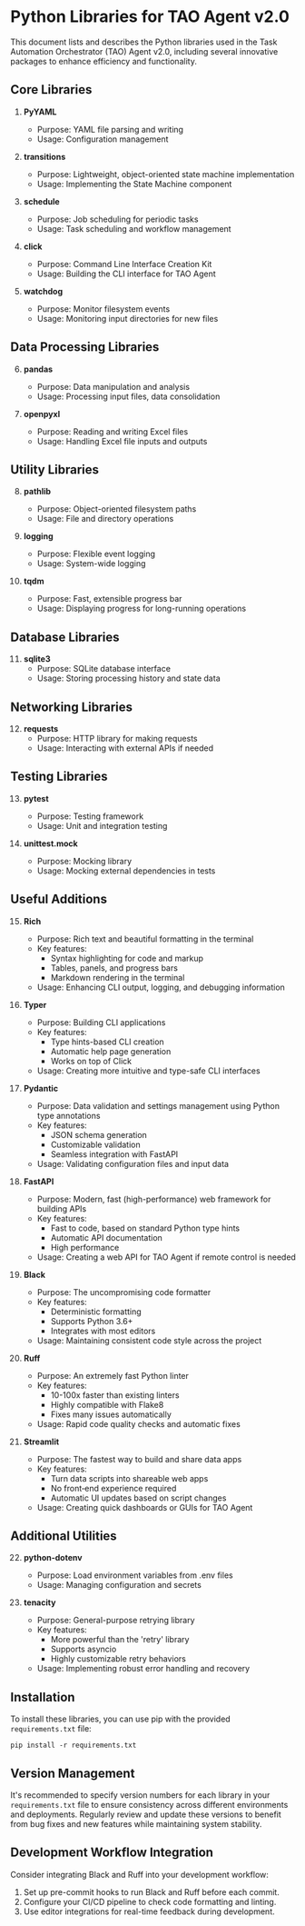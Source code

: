 # Python Libraries for TAO Agent v2.0

This document lists and describes the Python libraries used in the Task Automation Orchestrator (TAO) Agent v2.0, including several innovative packages to enhance efficiency and functionality.

## Core Libraries

1. **PyYAML**
   - Purpose: YAML file parsing and writing
   - Usage: Configuration management

2. **transitions**
   - Purpose: Lightweight, object-oriented state machine implementation
   - Usage: Implementing the State Machine component

3. **schedule**
   - Purpose: Job scheduling for periodic tasks
   - Usage: Task scheduling and workflow management

4. **click**
   - Purpose: Command Line Interface Creation Kit
   - Usage: Building the CLI interface for TAO Agent

5. **watchdog**
   - Purpose: Monitor filesystem events
   - Usage: Monitoring input directories for new files

## Data Processing Libraries

6. **pandas**
   - Purpose: Data manipulation and analysis
   - Usage: Processing input files, data consolidation

7. **openpyxl**
   - Purpose: Reading and writing Excel files
   - Usage: Handling Excel file inputs and outputs

## Utility Libraries

8. **pathlib**
   - Purpose: Object-oriented filesystem paths
   - Usage: File and directory operations

9. **logging**
   - Purpose: Flexible event logging
   - Usage: System-wide logging

10. **tqdm**
    - Purpose: Fast, extensible progress bar
    - Usage: Displaying progress for long-running operations

## Database Libraries

11. **sqlite3**
    - Purpose: SQLite database interface
    - Usage: Storing processing history and state data

## Networking Libraries

12. **requests**
    - Purpose: HTTP library for making requests
    - Usage: Interacting with external APIs if needed

## Testing Libraries

13. **pytest**
    - Purpose: Testing framework
    - Usage: Unit and integration testing

14. **unittest.mock**
    - Purpose: Mocking library
    - Usage: Mocking external dependencies in tests

## Useful Additions

15. **Rich**
    - Purpose: Rich text and beautiful formatting in the terminal
    - Key features:
      - Syntax highlighting for code and markup
      - Tables, panels, and progress bars
      - Markdown rendering in the terminal
    - Usage: Enhancing CLI output, logging, and debugging information

16. **Typer**
    - Purpose: Building CLI applications
    - Key features:
      - Type hints-based CLI creation
      - Automatic help page generation
      - Works on top of Click
    - Usage: Creating more intuitive and type-safe CLI interfaces

17. **Pydantic**
    - Purpose: Data validation and settings management using Python type annotations
    - Key features:
      - JSON schema generation
      - Customizable validation
      - Seamless integration with FastAPI
    - Usage: Validating configuration files and input data

18. **FastAPI**
    - Purpose: Modern, fast (high-performance) web framework for building APIs
    - Key features:
      - Fast to code, based on standard Python type hints
      - Automatic API documentation
      - High performance
    - Usage: Creating a web API for TAO Agent if remote control is needed

19. **Black**
    - Purpose: The uncompromising code formatter
    - Key features:
      - Deterministic formatting
      - Supports Python 3.6+
      - Integrates with most editors
    - Usage: Maintaining consistent code style across the project

20. **Ruff**
    - Purpose: An extremely fast Python linter
    - Key features:
      - 10-100x faster than existing linters
      - Highly compatible with Flake8
      - Fixes many issues automatically
    - Usage: Rapid code quality checks and automatic fixes

21. **Streamlit**
    - Purpose: The fastest way to build and share data apps
    - Key features:
      - Turn data scripts into shareable web apps
      - No front‑end experience required
      - Automatic UI updates based on script changes
    - Usage: Creating quick dashboards or GUIs for TAO Agent

## Additional Utilities

22. **python-dotenv**
    - Purpose: Load environment variables from .env files
    - Usage: Managing configuration and secrets

23. **tenacity**
    - Purpose: General-purpose retrying library
    - Key features:
      - More powerful than the 'retry' library
      - Supports asyncio
      - Highly customizable retry behaviors
    - Usage: Implementing robust error handling and recovery

## Installation

To install these libraries, you can use pip with the provided `requirements.txt` file:

```
pip install -r requirements.txt
```


## Version Management

It's recommended to specify version numbers for each library in your `requirements.txt` file to ensure consistency across different environments and deployments. Regularly review and update these versions to benefit from bug fixes and new features while maintaining system stability.

## Development Workflow Integration

Consider integrating Black and Ruff into your development workflow:

1. Set up pre-commit hooks to run Black and Ruff before each commit.
2. Configure your CI/CD pipeline to check code formatting and linting.
3. Use editor integrations for real-time feedback during development.
